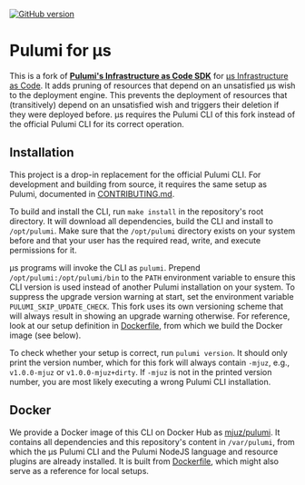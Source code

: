 [![GitHub version](https://badge.fury.io/gh/mjuz-iac%2Fpulumi.svg)](https://badge.fury.io/gh/mjuz-iac%2Fpulumi)

# Pulumi for µs

This is a fork of [**Pulumi's Infrastructure as Code SDK**](https://github.com/pulumi/pulumi)
for [µs Infrastructure as Code](https://mjuz.rocks).
It adds pruning of resources that depend on an unsatisfied µs wish to the deployment engine.
This prevents the deployment of resources that (transitively) depend on an unsatisfied wish and
triggers their deletion if they were deployed before.
µs requires the Pulumi CLI of this fork instead of the official Pulumi CLI for its correct operation.

## Installation

This project is a drop-in replacement for the official Pulumi CLI.
For development and building from source, it requires the same setup as Pulumi,
documented in [CONTRIBUTING.md](CONTRIBUTING.md).

To build and install the CLI, run `make install` in the repository's root directory.
It will download all dependencies, build the CLI and install to `/opt/pulumi`.
Make sure that the `/opt/pulumi` directory exists on your system before and that your user has the required read, write,
and execute permissions for it.

µs programs will invoke the CLI as `pulumi`.
Prepend `/opt/pulumi:/opt/pulumi/bin` to the `PATH` environment variable to ensure this CLI version is used instead
of another Pulumi installation on your system.
To suppress the upgrade version warning at start, set the environment variable `PULUMI_SKIP_UPDATE_CHECK`.
This fork uses its own versioning scheme that will always result in showing an upgrade warning otherwise.
For reference, look at our setup definition in [Dockerfile](Dockerfile), from which we build the Docker image (see below).

To check whether your setup is correct, run `pulumi version`. It should only print the version number,
which for this fork will always contain `-mjuz`, e.g., `v1.0.0-mjuz` or `v1.0.0-mjuz+dirty`.
If `-mjuz` is not in the printed version number, you are most likely executing a wrong Pulumi CLI installation.

## Docker

We provide a Docker image of this CLI on Docker Hub as [mjuz/pulumi](https://hub.docker.com/r/mjuz/pulumi).
It contains all dependencies and this repository's content in `/var/pulumi`,
from which the µs Pulumi CLI and the Pulumi NodeJS language and resource plugins are already installed.
It is built from [Dockerfile](Dockerfile), which might also serve as a reference for local setups.
